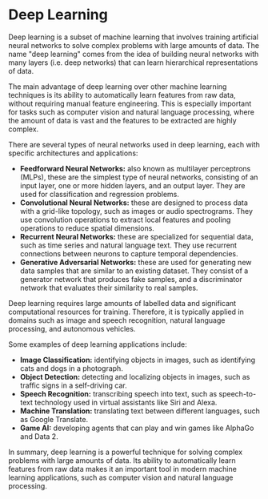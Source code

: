 # Deep Learning

Deep learning is a subset of machine learning that involves training artificial neural networks to solve complex problems with large amounts of data. The name "deep learning" comes from the idea of building neural networks with many layers (i.e. deep networks) that can learn hierarchical representations of data.

The main advantage of deep learning over other machine learning techniques is its ability to automatically learn features from raw data, without requiring manual feature engineering. This is especially important for tasks such as computer vision and natural language processing, where the amount of data is vast and the features to be extracted are highly complex.

There are several types of neural networks used in deep learning, each with specific architectures and applications:

* **Feedforward Neural Networks:** also known as multilayer perceptrons (MLPs), these are the simplest type of neural networks, consisting of an input layer, one or more hidden layers, and an output layer. They are used for classification and regression problems.
* **Convolutional Neural Networks:** these are designed to process data with a grid-like topology, such as images or audio spectrograms. They use convolution operations to extract local features and pooling operations to reduce spatial dimensions.
* **Recurrent Neural Networks:** these are specialized for sequential data, such as time series and natural language text. They use recurrent connections between neurons to capture temporal dependencies.
* **Generative Adversarial Networks:** these are used for generating new data samples that are similar to an existing dataset. They consist of a generator network that produces fake samples, and a discriminator network that evaluates their similarity to real samples.

Deep learning requires large amounts of labelled data and significant computational resources for training. Therefore, it is typically applied in domains such as image and speech recognition, natural language processing, and autonomous vehicles.

Some examples of deep learning applications include:

* **Image Classification:** identifying objects in images, such as identifying cats and dogs in a photograph.
* **Object Detection:** detecting and localizing objects in images, such as traffic signs in a self-driving car.
* **Speech Recognition:** transcribing speech into text, such as speech-to-text technology used in virtual assistants like Siri and Alexa.
* **Machine Translation:** translating text between different languages, such as Google Translate.
* **Game AI:** developing agents that can play and win games like AlphaGo and Data 2.

In summary, deep learning is a powerful technique for solving complex problems with large amounts of data. Its ability to automatically learn features from raw data makes it an important tool in modern machine learning applications, such as computer vision and natural language processing.

